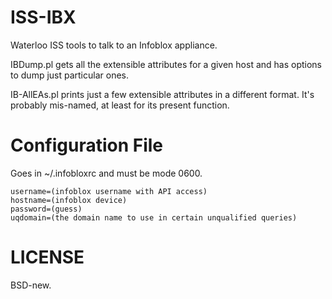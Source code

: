 ISS-IBX
=======

Waterloo ISS tools to talk to an Infoblox appliance.

IBDump.pl gets all the extensible attributes for a given host and has options to dump just particular ones.

IB-AllEAs.pl prints just a few extensible attributes in a different format. It's probably mis-named, at least for its present function.

Configuration File
==================

Goes in ~/.infobloxrc and must be mode 0600.

	username=(infoblox username with API access)
	hostname=(infoblox device)
	password=(guess)
	uqdomain=(the domain name to use in certain unqualified queries)

LICENSE
=======

BSD-new.
